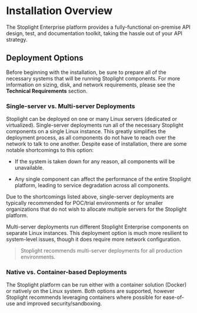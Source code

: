 # Installation Overview

The Stoplight Enterprise platform provides a fully-functional on-premise API
design, test, and documentation toolkit, taking the hassle out of your API
strategy.

## Deployment Options

Before beginning with the installation, be sure to prepare all of the necessary
systems that will be running Stoplight components. For more information on
sizing, disk, and network requirements, please see the **Technical
Requirements** section.

### Single-server vs. Multi-server Deployments

Stoplight can be deployed on one or many Linux servers (dedicated or
virtualized). Single-server deployments run all of the necessary Stoplight
components on a single Linux instance. This greatly simplifies the deployment
process, as all components do not have to reach over the network to talk to one
another. Despite ease of installation, there are some notable shortcomings to
this option:

* If the system is taken down for any reason, all components will be
  unavailable.

* Any single component can affect the performance of the entire Stoplight
  platform, leading to service degradation across all components.

Due to the shortcomings listed above, single-server deployments are typically
recommended for POC/trial environments or for smaller organizations that do not
wish to allocate multiple servers for the Stoplight platform.

Multi-server deployments run different Stoplight Enterprise components on
separate Linux instances. This deployment option is much more resilient to
system-level issues, though it does require more network configuration.

> Stoplight recommends multi-server deployments for all production environments.

### Native vs. Container-based Deployments

The Stoplight platform can be run either with a container solution (Docker) or
natively on the Linux system. Both options are supported, however Stoplight
recommends leveraging containers where possible for ease-of-use and improved
security/sandboxing.
